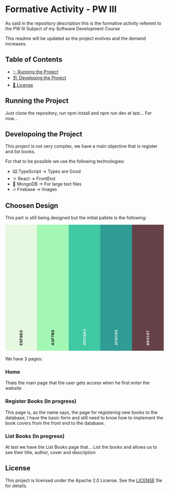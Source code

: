 # Formative Activity - PW III

As said in the repository description this is the formative activity referent to the PW III Subject of my Software Development Course

This readme will be updated as the project evolves and the demand increases.

## Table of Contents
- [✨ Running the Project](#running-the-project)
- [🏗️ Developing the Project](#developing-the-project)
- [📄 License](#license)

## Running the Project

Just clone the repository, run npm install and npm run dev at last... For now...

## Developoing the Project

This project is not very complex, we have a main objective that is register and list books.

For that to be possible we use the following technologies:

- ⌨️ TypeScript -> Types are Good
- ⚛️ React -> FrontEnd
- 🍂 MongoDB -> For large text files
- 🔥 Firebase -> Images

## Choosen Design

This part is still being designed but the initial pallete is the following:

<img src="docs/colorPallete.png" alt="Color Pallete" width="600" height="400">

We have 3 pages:

### Home

Thats the main page that the user gets access when he first enter the website

### Register Books (In progress)

This page is, as the name says, the page for registering new books to the database, I have the basic form and still need to know how to implement the book covers from the front end to the database.

### List Books (In progress)

At last we have the List Books page that... List the books and allows us to see their title, author, cover and description


## License

This project is licensed under the Apache 2.0 License. See the [LICENSE](LICENSE) file for details.
